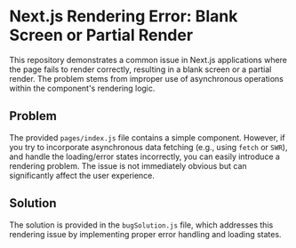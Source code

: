 # Next.js Rendering Error: Blank Screen or Partial Render

This repository demonstrates a common issue in Next.js applications where the page fails to render correctly, resulting in a blank screen or a partial render.  The problem stems from improper use of asynchronous operations within the component's rendering logic.

## Problem
The provided `pages/index.js` file contains a simple component. However, if you try to incorporate asynchronous data fetching (e.g., using `fetch` or `SWR`), and handle the loading/error states incorrectly, you can easily introduce a rendering problem. The issue is not immediately obvious but can significantly affect the user experience. 

## Solution
The solution is provided in the `bugSolution.js` file, which addresses this rendering issue by implementing proper error handling and loading states.